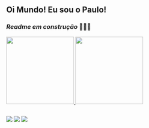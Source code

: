 ## Oi Mundo! Eu sou o Paulo!

### _Readme em construção_ 👷🏻‍♂️

<a href="https://github.com/pguilhermef"/>
  <img height="180em"  src="https://github-readme-stats.vercel.app/api?username=pguilhermef&show_icons=true&theme=chartreuse-dark"/>
  <img height="180em" src="https://github-readme-stats.vercel.app/api/top-langs/?username=pguilhermef&layout=compact&langs_count=7&theme=chartreuse-dark"/>
  
##
  
<div> 
  <a href="https://instagram.com/pege.dev" target="_blank"><img src="https://img.shields.io/badge/-Instagram-%23E4405F?style=for-the-badge&logo=instagram&logoColor=white" target="_blank"></a>
  <a href = "mailto:pguilhermesantos@hotmail.com"><img src="https://img.shields.io/badge/-Gmail-%23333?style=for-the-badge&logo=gmail&logoColor=white" target="_blank"></a>
  <a href="https://www.linkedin.com/in/paulo-guilherme-fidelis-404838231/" target="_blank"><img src="https://img.shields.io/badge/-LinkedIn-%230077B5?style=for-the-badge&logo=linkedin&logoColor=white" target="_blank"></a> 
</div>
